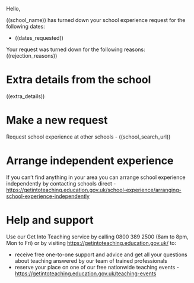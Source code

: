Hello,

((school_name)) has turned down your school experience request for the following dates: 
* ((dates_requested))

Your request was turned down for the following reasons: 
((rejection_reasons))

#  Extra details from the school 
((extra_details))

# Make a new request 
Request school experience at other schools - ((school_search_url))

# Arrange independent experience

If you can’t find anything in your area you can arrange school experience independently by contacting schools direct - https://getintoteaching.education.gov.uk/school-experience/arranging-school-experience-independently

# Help and support

Use our Get Into Teaching service by calling 0800 389 2500 (8am to 8pm, Mon to Fri) or by visiting https://getintoteaching.education.gov.uk/ to:

* receive free one-to-one support and advice and get all your questions about teaching answered by our team of trained professionals
* reserve your place on one of our free nationwide teaching events - https://getintoteaching.education.gov.uk/teaching-events